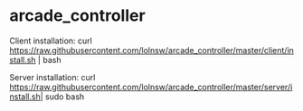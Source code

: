 # arcade_controller

Client installation:
curl https://raw.githubusercontent.com/lolnsw/arcade_controller/master/client/install.sh |  bash

Server installation:
curl https://raw.githubusercontent.com/lolnsw/arcade_controller/master/server/install.sh| sudo bash